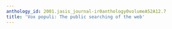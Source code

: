 ```yaml
---
anthology_id: 2001.jasis_journal-ir0anthology0volumeA52A12.7
title: 'Vox populi: The public searching of the web'
---
```

